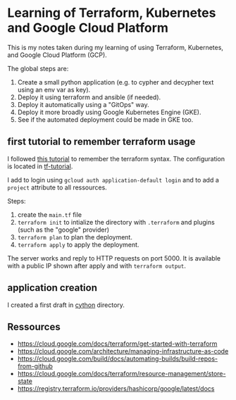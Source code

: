 # Learning of Terraform, Kubernetes and Google Cloud Platform

This is my notes taken during my learning of using Terraform, Kubernetes, and Google Cloud Platform (GCP).

The global steps are:

1. Create a small python application (e.g. to cypher and decypher text using an env var as key).
1. Deploy it using terraform and ansible (if needed).
1. Deploy it automatically using a "GitOps" way.
1. Deploy it more broadly using Google Kubernetes Engine (GKE).
1. See if the automated deployment could be made in GKE too.

## first tutorial to remember terraform usage

I followed [this tutorial](https://cloud.google.com/docs/terraform/get-started-with-terraform?hl=fr) to remember the terraform syntax.
The configuration is located in [tf-tutorial](./tf-tutorial).

I add to login using `gcloud auth application-default login` and to add a `project` attribute to all ressources.

Steps:

1. create the `main.tf` file
1. `terraform init` to intialize the directory with `.terraform` and plugins (such as the "google" provider)
1. `terraform plan` to plan the deployment.
1. `terraform apply` to apply the deployment.

The server works and reply to HTTP requests on port 5000.
It is available with a public IP shown after apply and with `terraform output`.

## application creation

I created a first draft in [cython](./cython) directory.

## Ressources

* <https://cloud.google.com/docs/terraform/get-started-with-terraform>
* <https://cloud.google.com/architecture/managing-infrastructure-as-code>
* <https://cloud.google.com/build/docs/automating-builds/build-repos-from-github>
* <https://cloud.google.com/docs/terraform/resource-management/store-state>
* <https://registry.terraform.io/providers/hashicorp/google/latest/docs>
